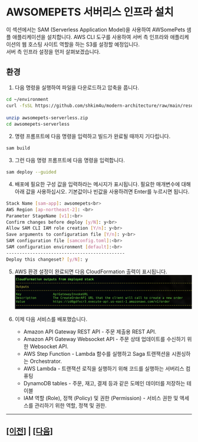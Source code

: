 # AWSOMEPETS 서버리스 인프라 설치

이 섹션에서는 SAM (Serverless Application Model)을 사용하여 AWSomePets 샘플 애플리케이션을 설치합니다. AWS CLI 도구를 사용하여 서버 측 인프라와 애플리케이션의 웹 호스팅 사이트 역할을 하는 S3를 설정할 예정입니다.<br>
서버 측 인프라 설정을 먼저 살펴보겠습니다.

## 환경
1. 다음 명령을 실행하여 파일을 다운로드하고 압축을 풉니다.
```bash
cd ~/environment
curl -fsSL https://github.com/shkim4u/modern-architecture/raw/main/resources/lab2-saga/awsomepets-serverless.zip -o awsomepets-serverless.zip

unzip awsomepets-serverless.zip
cd awsomepets-serverless
```

2. 명령 프롬프트에 다음 명령을 입력하고 빌드가 완료될 때까지 기다립니다.
```bash
sam build
```

3. 그런 다음 명령 프롬프트에 다음 명령을 입력합니다.
```bash
sam deploy --guided
```

4. 배포에 필요한 구성 값을 입력하라는 메시지가 표시됩니다. 필요한 매개변수에 대해 아래 값을 사용하십시오. 기본값이나 빈값을 사용하려면 Enter를 누르시면 됩니다.<br>
```bash
Stack Name [sam-app]: awsomepets<br>
AWS Region [ap-northeast-2]: <br>
Parameter StageName [v1]:<br> 
Confirm changes before deploy [y/N]: y<br>
Allow SAM CLI IAM role creation [Y/n]: y<br>
Save arguments to configuration file [Y/n]: y<br>
SAM configuration file [samconfig.toml]:<br>
SAM configuration environment [default]:<br>
---------------------------------------------
Deploy this changeset? [y/N]: y
```

5. AWS 환경 설정이 완료되면 다음 CloudFormation 출력이 표시됩니다.<br>
![SAM CloudFormation Output](assets/sam-cli-output.png)

6. 이제 다음 서비스를 배포했습니다.
   - Amazon API Gateway REST API - 주문 제출용 REST API.
   - Amazon API Gateway Websocket API - 주문 상태 업데이트를 수신하기 위한 Websocket API.
   - AWS Step Function - Lambda 함수를 실행하고 Saga 트랜잭션을 시퀀싱하는 Orchestrator.
   - AWS Lambda - 트랜잭션 로직을 실행하기 위해 코드를 실행하는 서버리스 컴퓨팅
   - DynamoDB tables - 주문, 재고, 결제 등과 같은 도메인 데이터를 저장하는 테이블
   - IAM 역할 (Role), 정책 (Policy) 및 권한 (Permission) - 서비스 권한 및 액세스를 관리하기 위한 역할, 정책 및 권한.

---

## [[이전]](../../README.md) | [[다음]](2-configure-api-gateway-websocket.md)
